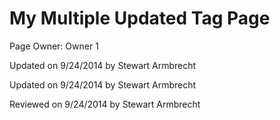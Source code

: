 My Multiple Updated Tag Page
=======

<p class="owner">Page Owner: Owner 1</p>
<p class="updated">Updated on 9/24/2014 by Stewart Armbrecht</p>
<p class="updated">Updated on 9/24/2014 by Stewart Armbrecht</p>
<p class="reviewed">Reviewed on 9/24/2014 by Stewart Armbrecht</p>
